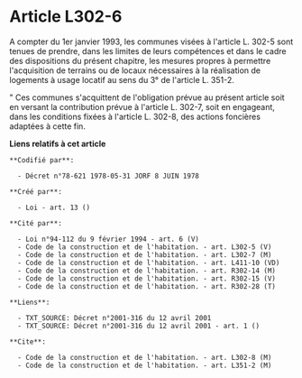 # Article L302-6

A compter du 1er janvier 1993, les communes visées à l'article L. 302-5 sont tenues de prendre, dans les limites de leurs
compétences et dans le cadre des dispositions du présent chapitre, les mesures propres à permettre l'acquisition de terrains
ou de locaux nécessaires à la réalisation de logements à usage locatif au sens du 3° de l'article L. 351-2.

" Ces communes s'acquittent de l'obligation prévue au présent article soit en versant la contribution prévue à l'article L.
302-7, soit en engageant, dans les conditions fixées à l'article L. 302-8, des actions foncières adaptées à cette fin.

**Liens relatifs à cet article**

	**Codifié par**:

	  - Décret n°78-621 1978-05-31 JORF 8 JUIN 1978

	**Créé par**:

	  - Loi - art. 13 ()

	**Cité par**:

	  - Loi n°94-112 du 9 février 1994 - art. 6 (V)
	  - Code de la construction et de l'habitation. - art. L302-5 (V)
	  - Code de la construction et de l'habitation. - art. L302-7 (M)
	  - Code de la construction et de l'habitation. - art. L411-10 (VD)
	  - Code de la construction et de l'habitation. - art. R302-14 (M)
	  - Code de la construction et de l'habitation. - art. R302-15 (V)
	  - Code de la construction et de l'habitation. - art. R302-28 (T)

	**Liens**:

	  - TXT_SOURCE: Décret n°2001-316 du 12 avril 2001
	  - TXT_SOURCE: Décret n°2001-316 du 12 avril 2001 - art. 1 ()

	**Cite**:

	  - Code de la construction et de l'habitation. - art. L302-8 (M)
	  - Code de la construction et de l'habitation. - art. L351-2 (M)
